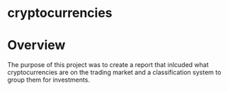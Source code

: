 # cryptocurrencies

# Overview

The purpose of this project was to create a report that inlcuded what cryptocurrencies are on the trading market and a classification system to group them for investments.

